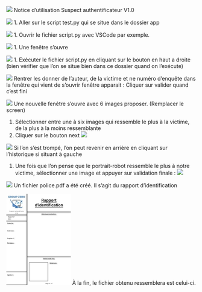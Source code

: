﻿
![](Aspose.Words.c5274d5c-ed69-4248-baf8-d82c1032dce6.001.png)  Notice d’utilisation Suspect authentificateur V1.0

![](Aspose.Words.c5274d5c-ed69-4248-baf8-d82c1032dce6.002.png)  1. Aller sur le script test.py qui se situe dans le dossier app

![](Aspose.Words.c5274d5c-ed69-4248-baf8-d82c1032dce6.003.png)  1. Ouvrir le fichier script.py avec VSCode par exemple. 

![](Aspose.Words.c5274d5c-ed69-4248-baf8-d82c1032dce6.004.png)  1. Une fenêtre s’ouvre

![](Aspose.Words.c5274d5c-ed69-4248-baf8-d82c1032dce6.005.png)  1. Exécuter le fichier script.py en cliquant sur le bouton en haut a droite (bien vérifier que l’on se situe bien dans ce dossier quand on l’exécute)

![](Aspose.Words.c5274d5c-ed69-4248-baf8-d82c1032dce6.006.png)  Rentrer les donner de l’auteur, de la victime et ne numéro d’enquête dans la fenêtre qui vient de s’ouvrir fenêtre apparait : 
Cliquer sur valider quand c’est fini

![](Aspose.Words.c5274d5c-ed69-4248-baf8-d82c1032dce6.007.png)  Une nouvelle fenêtre s’ouvre avec 6 images proposer. (Remplacer le screen)
1. Sélectionner entre une à six images qui ressemble le plus à la victime, de la plus à la moins ressemblante
1. Cliquer sur le bouton next ![](Aspose.Words.c5274d5c-ed69-4248-baf8-d82c1032dce6.008.png)

![](Aspose.Words.c5274d5c-ed69-4248-baf8-d82c1032dce6.009.png)  Si l’on s’est trompé, l’on peut revenir en arrière en cliquant sur l’historique si situant à gauche

1. Une fois que l’on pense que le portrait-robot ressemble le plus à notre victime, sélectionner une image et appuyer sur validation finale : ![](Aspose.Words.c5274d5c-ed69-4248-baf8-d82c1032dce6.010.png)

![](Aspose.Words.c5274d5c-ed69-4248-baf8-d82c1032dce6.011.png)  Un fichier police.pdf a été créé. Il s’agit du rapport d’identification

![](Aspose.Words.c5274d5c-ed69-4248-baf8-d82c1032dce6.012.jpeg)  À la fin, le fichier obtenu ressemblera est celui-ci.
